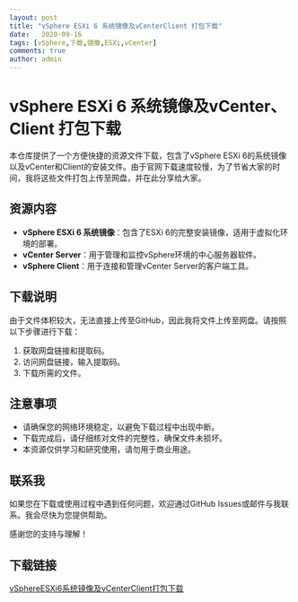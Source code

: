 ```yaml
---
layout: post
title: "vSphere ESXi 6 系统镜像及vCenterClient 打包下载"
date:   2020-09-16
tags: [vSphere,下载,镜像,ESXi,vCenter]
comments: true
author: admin
---
```

# vSphere ESXi 6 系统镜像及vCenter、Client 打包下载

本仓库提供了一个方便快捷的资源文件下载，包含了vSphere ESXi 6的系统镜像以及vCenter和Client的安装文件。由于官网下载速度较慢，为了节省大家的时间，我将这些文件打包上传至网盘，并在此分享给大家。

## 资源内容

- **vSphere ESXi 6 系统镜像**：包含了ESXi 6的完整安装镜像，适用于虚拟化环境的部署。
- **vCenter Server**：用于管理和监控vSphere环境的中心服务器软件。
- **vSphere Client**：用于连接和管理vCenter Server的客户端工具。

## 下载说明

由于文件体积较大，无法直接上传至GitHub，因此我将文件上传至网盘。请按照以下步骤进行下载：

1. 获取网盘链接和提取码。
2. 访问网盘链接，输入提取码。
3. 下载所需的文件。

## 注意事项

- 请确保您的网络环境稳定，以避免下载过程中出现中断。
- 下载完成后，请仔细核对文件的完整性，确保文件未损坏。
- 本资源仅供学习和研究使用，请勿用于商业用途。

## 联系我

如果您在下载或使用过程中遇到任何问题，欢迎通过GitHub Issues或邮件与我联系。我会尽快为您提供帮助。

感谢您的支持与理解！

## 下载链接

[vSphereESXi6系统镜像及vCenterClient打包下载](https://pan.quark.cn/s/2aae86d4de4b)